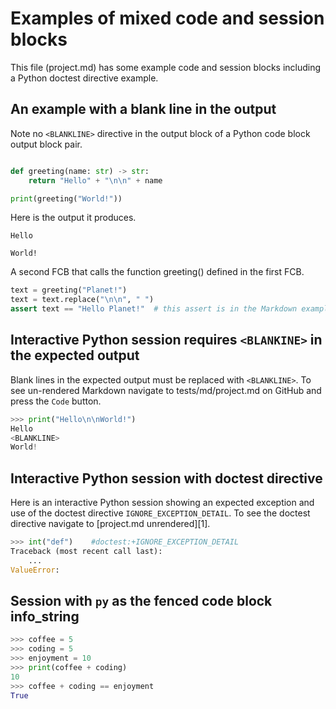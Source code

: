 # Examples of mixed code and session blocks

This file (project.md) has some example code and session blocks
including a Python doctest directive example.

## An example with a blank line in the output

Note no `<BLANKLINE>` directive in the output block of a Python
code block output block pair.

```python

def greeting(name: str) -> str:
    return "Hello" + "\n\n" + name

print(greeting("World!"))
```

Here is the output it produces.

```expected-output
Hello

World!
```

A second FCB that calls the function greeting() defined in the first FCB.

```python
text = greeting("Planet!")
text = text.replace("\n\n", " ")
assert text == "Hello Planet!"  # this assert is in the Markdown example.
```

## Interactive Python session requires `<BLANKINE>` in the expected output

Blank lines in the expected output must be replaced with `<BLANKLINE>`.
To see un-rendered Markdown navigate to tests/md/project.md on GitHub
and press the `Code` button.

```py
>>> print("Hello\n\nWorld!")
Hello
<BLANKLINE>
World!
```

## Interactive Python session with doctest directive

Here is an interactive Python session showing an
expected exception and use of the doctest directive
`IGNORE_EXCEPTION_DETAIL`.
To see the doctest directive navigate to [project.md unrendered][1].

```py
>>> int("def")    #doctest:+IGNORE_EXCEPTION_DETAIL
Traceback (most recent call last):
    ...
ValueError:
```

## Session with `py` as the fenced code block info_string

```py
>>> coffee = 5
>>> coding = 5
>>> enjoyment = 10
>>> print(coffee + coding)
10
>>> coffee + coding == enjoyment
True
```
